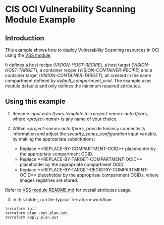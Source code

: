 # CIS OCI Vulnerability Scanning Module Example

## Introduction

This example shows how to deploy Vulnerability Scanning resources in OCI using the [VSS module](https://github.com/oracle-quickstart/terraform-oci-cis-landing-zone-security/tree/main/vss).

It defines a host recipe (*VISION-HOST-RECIPE*), a host target (*VISION-HOST-TARGET*), a container recipe (*VISION-CONTAINER-RECIPE*) and a container target (*VISION-CONTAINER-TARGET*), all created in the same compartment defined by *default_compartment_ocid*. The example uses module defaults and only defines the minimum required attributes.

## Using this example
1. Rename *input.auto.tfvars.template* to *\<project-name\>.auto.tfvars*, where *\<project-name\>* is any name of your choice.

2. Within *\<project-name\>.auto.tfvars*, provide tenancy connectivity information and adjust the *security_zones_configuration* input variable, by making the appropriate substitutions:
   - Replace \*<REPLACE-BY-COMPARTMENT-OCID\>* placeholder by the appropriate compartment OCID.
   - Replace \*<REPLACE-BY-TARGET-COMPARTMENT-OCID\>* placeholder by the appropriate compartment OCID.
   - Replace \*<REPLACE-BY-TARGET-REGISTRY-COMPARTMENT-OCID\>* placeholder by the appropriate compartment OCIDs, where images registries are stored.

Refer to [VSS module README.md](../../README.md) for overall attributes usage.

3. In this folder, run the typical Terraform workflow:
```
terraform init
terraform plan -out plan.out
terraform apply plan.out
```
